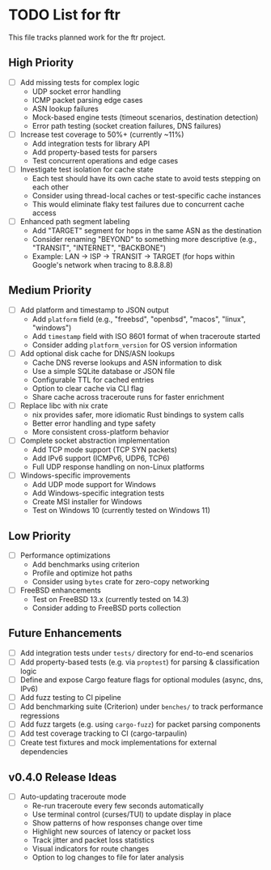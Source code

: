 # TODO List for ftr

This file tracks planned work for the ftr project.

## High Priority

- [ ] Add missing tests for complex logic
  - UDP socket error handling
  - ICMP packet parsing edge cases
  - ASN lookup failures
  - Mock-based engine tests (timeout scenarios, destination detection)
  - Error path testing (socket creation failures, DNS failures)
- [ ] Increase test coverage to 50%+ (currently ~11%)
  - Add integration tests for library API
  - Add property-based tests for parsers
  - Test concurrent operations and edge cases
- [ ] Investigate test isolation for cache state
  - Each test should have its own cache state to avoid tests stepping on each other
  - Consider using thread-local caches or test-specific cache instances
  - This would eliminate flaky test failures due to concurrent cache access
- [ ] Enhanced path segment labeling
  - Add "TARGET" segment for hops in the same ASN as the destination
  - Consider renaming "BEYOND" to something more descriptive (e.g., "TRANSIT", "INTERNET", "BACKBONE")
  - Example: LAN → ISP → TRANSIT → TARGET (for hops within Google's network when tracing to 8.8.8.8)

## Medium Priority

- [ ] Add platform and timestamp to JSON output
  - Add `platform` field (e.g., "freebsd", "openbsd", "macos", "linux", "windows")
  - Add `timestamp` field with ISO 8601 format of when traceroute started
  - Consider adding `platform_version` for OS version information
- [ ] Add optional disk cache for DNS/ASN lookups
  - Cache DNS reverse lookups and ASN information to disk
  - Use a simple SQLite database or JSON file
  - Configurable TTL for cached entries
  - Option to clear cache via CLI flag
  - Share cache across traceroute runs for faster enrichment
- [ ] Replace libc with nix crate
  - nix provides safer, more idiomatic Rust bindings to system calls
  - Better error handling and type safety
  - More consistent cross-platform behavior
- [ ] Complete socket abstraction implementation
  - Add TCP mode support (TCP SYN packets)
  - Add IPv6 support (ICMPv6, UDP6, TCP6)
  - Full UDP response handling on non-Linux platforms
- [ ] Windows-specific improvements
  - Add UDP mode support for Windows
  - Add Windows-specific integration tests
  - Create MSI installer for Windows
  - Test on Windows 10 (currently tested on Windows 11)

## Low Priority

- [ ] Performance optimizations
  - Add benchmarks using criterion
  - Profile and optimize hot paths
  - Consider using `bytes` crate for zero-copy networking
- [ ] FreeBSD enhancements
  - Test on FreeBSD 13.x (currently tested on 14.3)
  - Consider adding to FreeBSD ports collection

## Future Enhancements

- [ ] Add integration tests under `tests/` directory for end-to-end scenarios
- [ ] Add property-based tests (e.g. via `proptest`) for parsing & classification logic
- [ ] Define and expose Cargo feature flags for optional modules (async, dns, IPv6)
- [ ] Add fuzz testing to CI pipeline
- [ ] Add benchmarking suite (Criterion) under `benches/` to track performance regressions
- [ ] Add fuzz targets (e.g. using `cargo-fuzz`) for packet parsing components
- [ ] Add test coverage tracking to CI (cargo-tarpaulin)
- [ ] Create test fixtures and mock implementations for external dependencies

## v0.4.0 Release Ideas

- [ ] Auto-updating traceroute mode
  - Re-run traceroute every few seconds automatically
  - Use terminal control (curses/TUI) to update display in place
  - Show patterns of how responses change over time
  - Highlight new sources of latency or packet loss
  - Track jitter and packet loss statistics
  - Visual indicators for route changes
  - Option to log changes to file for later analysis